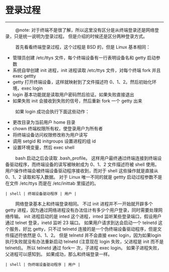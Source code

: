 # 登录过程
***

&emsp;&emsp;
@note: 对于终端不是很了解，所以这里没有区分是从终端登录还是网络登录，只是统一说明为登录过程。
但是介绍的时候还是区分两种登录方式。

&emsp;&emsp;
首先看看终端登录过程，这个过程是 BSD 的，但是 Linux 基本相同：

+ 管理员创建 /etc/ttys 文件，每个终端设备有一行表明设备名和 getty 启动参数
+ 系统自举创建 init 进程，init 进程读取 /etc/ttys 文件，对每个终端 fork 并且 exec gettty
+ getty 打开终端设备，这样就映射到了文件描述符 0、1、2。然后初始化环境，exec login
+ login 基本功能就是读取用户密码然后验证。如果失败直接退出
+ 如果失败 init 会接收到失败的信号，然后重新 fork 一个 getty 出来

&emsp;&emsp;
如果 login 成功会执行下面这些动作：

+ 更改目录为当前用户 home 目录
+ chown 终端权限所有权，使登录用户为所有者
+ 将终端设备访问权限修改称为用户读写
+ 调用 setgid 和 initgroups 设置进程的组 id
+ 设置环境变量，然后 exec shell

&emsp;&emsp;
bash 启动之后会读取 .bash_profile。
这样用户最终通过终端连接到终端设备驱动程序，而终端设备的读写被映射成为 0、1、2 文件描述符被 shell 使用。
用户操作终端会被终端设备驱动程序接收到，而对于 shell 这些操作就是直接从 0、1、2 读取和写入数据。
对于 Linux 唯一不同的就是 gettty 启动过程参数不是在文件 /etc/ttys 而是在 /etc/inittab 里描述的。

    | shell | 终端设备驱动程序 | 用户 |

&emsp;&emsp;
网络登录基本上和终端登录相同。
不过 init 进程并不一开始就开辟多个 getty 进程，因为通过网络进程没有办法估计有多少个用户登录，同时需要处理网络传输。
init 进程启动的是 inted 这个进程，inted 监听某些登录端口，假设用户通过 telnet 登录，inetd 监听 23 端口。
如果用户请求到达会启动一个 telnetd 这个服务，好比 getty，只不过 telnetd 连接的是一个伪终端设备驱动程序，但是文件描述符依然是 0、1、2。
但是 telnetd 并不会直接 exec login，因为如果login执行失败就没有办法重新启动 telnetd (注意现在 login 失败，父进程是 init 而不是 telnetd)。
所以 telnetd 通过 fork一 次，子进程 exec login。
如果子进程失败，父进程可以感知到。
如果成功，那么和终端登录一样。

    | shell | 伪终端设备驱动程序 | 用户 |
